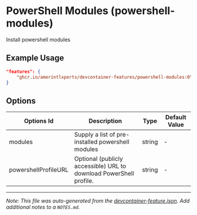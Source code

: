
# PowerShell Modules (powershell-modules)

Install powershell modules

## Example Usage

```json
"features": {
    "ghcr.io/amerintlxperts/devcontainer-features/powershell-modules:0": {}
}
```

## Options

| Options Id | Description | Type | Default Value |
|-----|-----|-----|-----|
| modules | Supply a list of pre-installed powershell modules | string | - |
| powershellProfileURL | Optional (publicly accessible) URL to download PowerShell profile. | string | - |



---

_Note: This file was auto-generated from the [devcontainer-feature.json](https://github.com/amerintlxperts/devcontainer-features/blob/main/src/powershell-modules/devcontainer-feature.json).  Add additional notes to a `NOTES.md`._
